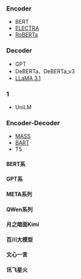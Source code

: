 ### Encoder
- BERT
- [ELECTRA](BERT/ELECTRA/electra.md)
- [RoBERTa](BERT/RoBERTa/roberta.md)

### Decoder
- GPT
- DeBERTa、DeBERTa_v3
- [LLaMA 3.1](LLaMA/llama.md)


### 1
- UniLM

### Encoder-Decoder
- [MASS](MASS/mass.md)
- [BART](BART/bart.md)
- T5


#### BERT系

#### GPT系


#### META系列

#### QWen系列
#### 月之暗面Kimi

#### 百川大模型

#### 文心一言

#### 讯飞星火
